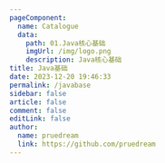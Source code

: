 ```yaml
---
pageComponent:
  name: Catalogue
  data:
    path: 01.Java核心基础
    imgUrl: /img/logo.png
    description: Java核心基础
title: Java基础
date: 2023-12-20 19:46:33
permalink: /javabase
sidebar: false
article: false
comment: false
editLink: false
author: 
  name: pruedream
  link: https://github.com/pruedream
---
```

 